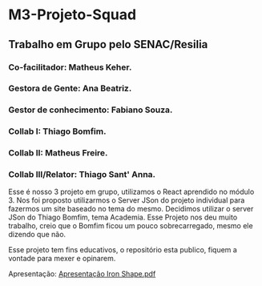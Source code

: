 # M3-Projeto-Squad

## Trabalho em Grupo pelo SENAC/Resilia

### Co-facilitador: Matheus Keher.
### Gestora de Gente: Ana Beatriz.
### Gestor de conhecimento: Fabiano Souza.
### Collab I: Thiago Bomfim.
### Collab II: Matheus Freire.
### Collab III/Relator: Thiago Sant' Anna.

Esse é nosso 3 projeto em grupo, utilizamos o React aprendido no módulo 3.
Nos foi proposto utilizarmos o Server JSon do projeto individual para fazermos um site baseado no tema do mesmo. Decidimos utilizar o server JSon do Thiago Bomfim, tema Academia.
Esse Projeto nos deu muito trabalho, creio que o Bomfim ficou um pouco sobrecarregado, mesmo ele dizendo que não.

Esse projeto tem fins educativos, o repositório esta publico, fiquem a vontade para mexer e opinarem.

Apresentação: [Apresentação Iron Shape.pdf](https://github.com/LordTos/M3-Projeto-Squad/files/10208561/Apresentacao.Iron.Shape.pdf)

